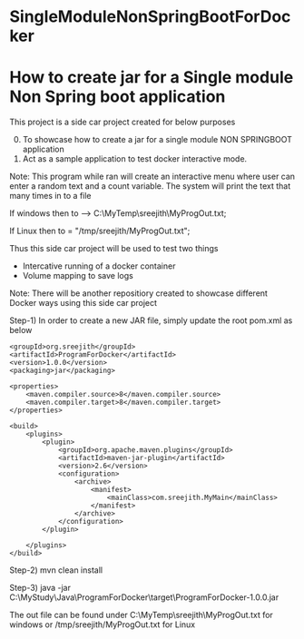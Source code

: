 # SingleModuleNonSpringBootForDocker
How to create jar for a Single module Non Spring boot application
=================================================================
This project is a side car project created for below purposes

0) To showcase how to create a jar for a single module NON SPRINGBOOT application
1) Act as a sample application to test docker interactive mode.

Note: This program while ran will create an interactive menu where user can enter a random text
and a count variable. The system will print the text that many times in to a file

   If windows then to --> C:\MyTemp\sreejith\MyProgOut.txt;

   If Linux   then to = "/tmp/sreejith/MyProgOut.txt";

Thus this side car project will be used to test two things
 - Intercative running of a docker container
 - Volume mapping to save logs 
 
 
Note: There will be another repositiory created to showcase different Docker ways using this side car project

Step-1) In order to create a new JAR file, simply update the root pom.xml as below


 
    <groupId>org.sreejith</groupId>
    <artifactId>ProgramForDocker</artifactId>
    <version>1.0.0</version>
    <packaging>jar</packaging>

    <properties>
        <maven.compiler.source>8</maven.compiler.source>
        <maven.compiler.target>8</maven.compiler.target>
    </properties>

    <build>
        <plugins>
            <plugin>
                <groupId>org.apache.maven.plugins</groupId>
                <artifactId>maven-jar-plugin</artifactId>
                <version>2.6</version>
                <configuration>
                    <archive>
                        <manifest>
                            <mainClass>com.sreejith.MyMain</mainClass>
                        </manifest>
                    </archive>
                </configuration>
            </plugin>

        </plugins>
    </build>
	
	
	
Step-2) mvn clean install

Step-3) java -jar C:\MyStudy\Java\ProgramForDocker\target\ProgramForDocker-1.0.0.jar

The out file can be found under C:\MyTemp\sreejith\MyProgOut.txt for windows or /tmp/sreejith/MyProgOut.txt for Linux

